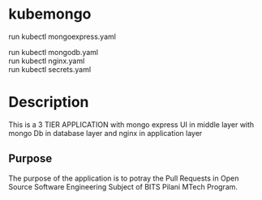 # kubemongo
run kubectl mongoexpress.yaml  

run kubectl mongodb.yaml  
run kubectl nginx.yaml  
run kubectl secrets.yaml  

# Description
This is a  3 TIER APPLICATION with mongo express UI in middle layer with mongo Db in database layer and nginx in application layer

## Purpose
The purpose of the application is to potray the Pull Requests in Open Source Software Engineering Subject of BITS Pilani MTech Program. 


